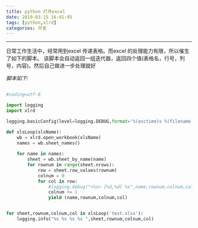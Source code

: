 ```yaml
---
title: python 打开excel  
date: 2019-03-15 16:41:45
tags: [python,xlrd]
categories: 开发
---
```



---

日常工作生活中，经常用到excel 传递表格。而excel 的处理能力有限，所以催生了如下的脚本。
该脚本会自动返回一组迭代器，返回四个值(表格名，行号，列号，内容)。然后自己做进一步处理就好

*脚本如下:*

```python

#coding=utf-8

import logging
import xlrd

logging.basicConfig(level=logging.DEBUG,format='%(asctime)s %(filename)s[line:%(lineno)d] %(levelname)s %(message)s',datefmt='%a, %d %b %Y %H:%M:%S')

def xlsLoop(xlsName):
	wb = xlrd.open_workbook(xlsName)
	names = wb.sheet_names()
	
	for name in names:
		sheet = wb.sheet_by_name(name)
		for rownum in range(sheet.nrows):
			row = sheet.row_values(rownum)
			colnum = 0
			for col in row:
				#logging.debug("<%s> [%d,%d] %s",name,rownum,colnum,col)
				colnum += 1 
				yield (name,rownum,colnum,col)


for sheet,rownum,colnum,col in xlsLoop('test.xlsx'):
	logging.info("%s %s %s %s ",sheet,rownum,colnum,col)

```
